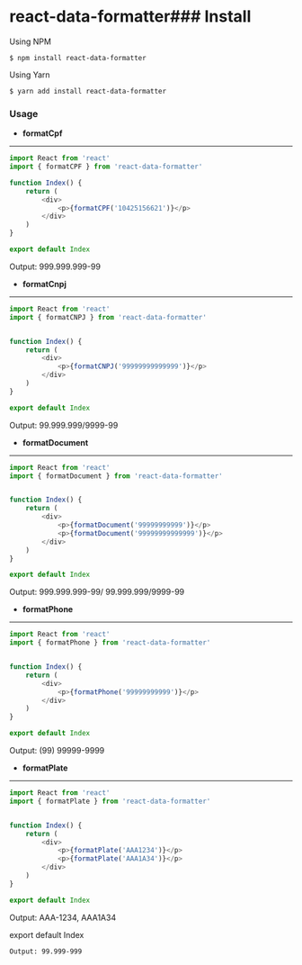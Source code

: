 # react-data-formatter### Install

Using NPM

`$ npm install react-data-formatter`

Using Yarn

`$ yarn add install react-data-formatter`

### Usage

- **formatCpf**
------------


```javascript
import React from 'react'
import { formatCPF } from 'react-data-formatter'

function Index() {
    return (
        <div>
            <p>{formatCPF('10425156621')}</p>
        </div>
    )
}

export default Index
```
Output:   999.999.999-99

- **formatCnpj**
------------

```javascript
import React from 'react'
import { formatCNPJ } from 'react-data-formatter'


function Index() {
    return (
        <div>
            <p>{formatCNPJ('99999999999999')}</p>
        </div>
    )
}

export default Index
```
Output:   99.999.999/9999-99

- **formatDocument**
------------


```javascript
import React from 'react'
import { formatDocument } from 'react-data-formatter'


function Index() {
    return (
        <div>
            <p>{formatDocument('99999999999')}</p>
            <p>{formatDocument('99999999999999')}</p>
        </div>
    )
}

export default Index
```
Output:  999.999.999-99/ 99.999.999/9999-99

- **formatPhone**
------------


```javascript
import React from 'react'
import { formatPhone } from 'react-data-formatter'


function Index() {
    return (
        <div>
            <p>{formatPhone('99999999999')}</p>
        </div>
    )
}

export default Index
```
Output:  (99) 99999-9999

- **formatPlate**
------------


```javascript
import React from 'react'
import { formatPlate } from 'react-data-formatter'


function Index() {
    return (
        <div>
            <p>{formatPlate('AAA1234')}</p>
			<p>{formatPlate('AAA1A34')}</p>
        </div>
    )
}

export default Index
```
Output: AAA-1234, AAA1A34

export default Index
```
Output: 99.999-999






